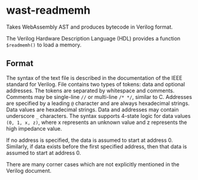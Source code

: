 # wast-readmemh

Takes WebAssembly AST and produces bytecode in Verilog format.

The Verilog Hardware Description Language (HDL) provides a function `$readmemh()` to load a memory.

## Format

The syntax of the text file is described in the documentation of the IEEE standard for Verilog.
File contains two types of tokens: data and optional addresses.
The tokens are separated by whitespace and comments.
Comments may be single-line `//` or multi-line `/* */`, similar to C.
Addresses are specified by a leading `@` character and are always hexadecimal strings.
Data values are hexadecimal strings.
Data and addresses may contain underscore `_` characters.
The syntax supports 4-state logic for data values `(0, 1, x, z)`, where x represents an unknown value and z represents the high impedance value.

If no address is specified, the data is assumed to start at address 0.
Similarly, if data exists before the first specified address, then that data is assumed to start at address 0.

There are many corner cases which are not explicitly mentioned in the Verilog document.

